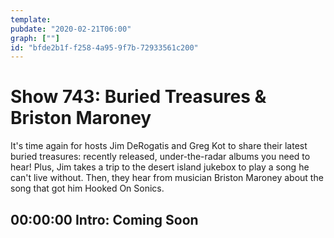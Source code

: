 ```yaml
---
template: 
pubdate: "2020-02-21T06:00"
graph: [""]
id: "bfde2b1f-f258-4a95-9f7b-72933561c200"
---
```






# Show 743: Buried Treasures & Briston Maroney

It's time again for hosts Jim DeRogatis and Greg Kot to share their latest buried treasures: recently released, under-the-radar albums you need to hear! Plus, Jim takes a trip to the desert island jukebox to play a song he can't live without. Then, they hear from musician Briston Maroney about the song that got him Hooked On Sonics.



## 00:00:00 Intro: Coming Soon